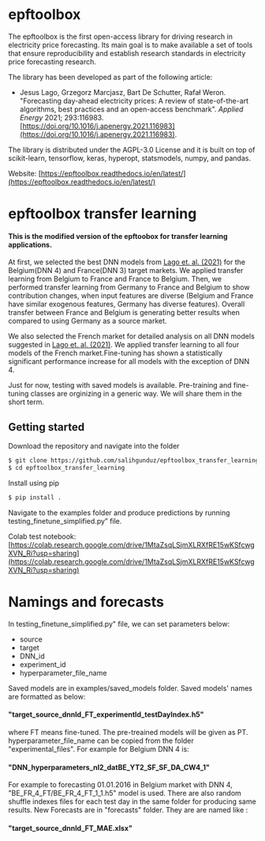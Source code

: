 # epftoolbox


The epftoolbox is the first open-access library for driving research in electricity price forecasting. Its main goal is to make available a set of tools that ensure reproducibility and establish research standards in electricity price forecasting research.

The library has been developed as part of the following article:

- Jesus Lago, Grzegorz Marcjasz, Bart De Schutter, Rafał Weron. "Forecasting day-ahead electricity prices: A review of state-of-the-art algorithms, best practices and an open-access benchmark". *Applied Energy* 2021; 293:116983. [https://doi.org/10.1016/j.apenergy.2021.116983](https://doi.org/10.1016/j.apenergy.2021.116983).

The library is distributed under the AGPL-3.0 License and it is built on top of scikit-learn, tensorflow, keras, hyperopt, statsmodels, numpy, and pandas. 

Website: [https://epftoolbox.readthedocs.io/en/latest/](https://epftoolbox.readthedocs.io/en/latest/) 


# epftoolbox transfer learning
#### This is the modified version of the epftoobox for transfer learning applications.


At first, we selected the best DNN models from [Lago et. al. (2021)](https://doi.org/10.1016/j.apenergy.2021.116983.) for the Belgium(DNN 4) and France(DNN 3) target markets. 
We applied transfer learning from Belgium to France and France to Belgium. 
Then, we performed transfer learning from Germany to France and Belgium to show contribution changes, when input features are diverse (Belgium and France have similar exogenous features, Germany has diverse features). Overall transfer between France and Belgium is generating better results when compared to using Germany as a source market.

We also selected the French market for detailed analysis on all DNN models suggested in [Lago et. al. (2021)](https://doi.org/10.1016/j.apenergy.2021.116983.). We applied transfer learning to all four models of the French market.Fine-tuning has shown a statistically significant performance increase for all models with the exception of DNN 4. 

Just for now, testing with saved models is available. 
Pre-training and fine-tuning classes are orginizing in a generic way. We will share them in the short term.  


## Getting started
Download the repository and navigate into the folder
```bash
$ git clone https://github.com/salihgunduz/epftoolbox_transfer_learning.git
$ cd epftoolbox_transfer_learning
```

Install using pip
```bash
$ pip install .
```
Navigate to the examples folder and produce predictions by running  testing_finetune_simplified.py” file.

Colab test notebook: [https://colab.research.google.com/drive/1MtaZsqLSjmXLRXfRE15wKSfcwgXVN_Ri?usp=sharing](https://colab.research.google.com/drive/1MtaZsqLSjmXLRXfRE15wKSfcwgXVN_Ri?usp=sharing)


# Namings and forecasts
In testing_finetune_simplified.py" file, we can set parameters below:

* source
* target
* DNN_id
* experiment_id
* hyperparameter_file_name

Saved models are in examples/saved_models folder. Saved models' names are formatted as below:

#### "target_source_dnnId_FT_experimentId_testDayIndex.h5"  

where FT means fine-tuned. The pre-treained models will be given as PT. hyperparameter_file_name can be copied from the folder "experimental_files". For example for Belgium DNN 4 is:
#### "DNN_hyperparameters_nl2_datBE_YT2_SF_SF_DA_CW4_1"

For example to forecasting 01.01.2016 in Belgium market with DNN 4,  "BE_FR_4_FT/BE_FR_4_FT_1_1.h5" model is used. There are also random shuffle indexes files for each test day in the same folder  for producing same results. New Forecasts are in "forecasts" folder. They are are named like :

#### "target_source_dnnId_FT_MAE.xlsx"  


